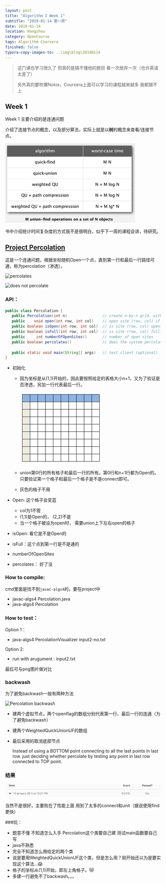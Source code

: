 ```yaml
---
layout: post
title: "Algorithm I Week 1"
subtitle: "2019-01-14 第一周"
date: 2019-01-14
location: Hangzhou
category: OpenCourse
tags: Algorithm Coursera
finished: false
typora-copy-images-to: ..\img\blog\20190114
---
```


> 这门课也学习很久了 但真的是搞不懂他的题目 看一次放弃一次（也许英语太差了）
>
> 另外真的要吹爆Nokia，Coursera上面可以学习的课程越来越多 我都跟不上

## Week 1

Week 1 主要介绍的是连通问题

介绍了连接节点的概念，以及部分算法，实际上就是以**树**的概念来查看/连接节点。

![1547967663381](../img/blog/20190114/1547967663381.png)

书中介绍统计时间复杂度的方式我不是很明白，似乎下一周的课程会讲，待研究。

## [Project Percolation](http://coursera.cs.princeton.edu/algs4/checklists/percolation.html)

这是一个连通问题，根据坐标随机Open一个点，直到第一行和最后一行路径可通，称为percolation（渗透）。

![percolates](http://coursera.cs.princeton.edu/algs4/assignments/percolates-yes.png)

![does not percolate](http://coursera.cs.princeton.edu/algs4/assignments/percolates-no.png)

### API：

```java
public class Percolation {
   public Percolation(int n)                // create n-by-n grid, with all sites blocked
   public    void open(int row, int col)    // open site (row, col) if it is not open already
   public boolean isOpen(int row, int col)  // is site (row, col) open?
   public boolean isFull(int row, int col)  // is site (row, col) full?
   public     int numberOfOpenSites()       // number of open sites
   public boolean percolates()              // does the system percolate?

   public static void main(String[] args)   // test client (optional)
}
```

- 初始化

  - 因为坐标是从(1,1)开始的，因此要按照给定的表格大小n+1，又为了验证是否渗透，另加一行代表最后一行。

    ![1547474426334](../img/blog/20190114/1547474426334.png)

  - union第0行的所有格子和最后一行的所有。第0行和n+1行都为Open的。只要验证第一个格子和最后一个格子是不是connect即可。

  - 灰色的格子不用

- Open:  这个格子会变蓝 

  - col为1不管
  -  (1,1)是Open的， (2,2)不是
  - 当一个格子被设为open时， 需要union上下左右open的格子

- isOpen: 看它是不是Open的

- isFull：这个点到第一行是不是通的

- numberOfOpenSites

- percolates： 好了没

### How to compile:

cmd里面是找不到`javac-algs4`的，要在project中

- javac-algs4 Percolation.java
- java-algs4 Percolation

### How to test：

Option 1：

- java-algs4 PercolationVisualizer input2-no.txt

Option 2:

- run with arugument : input2.txt

最后可与png图片做对比

### backwash

为了避免backwash一般有两种方法

![Percolation backwash](http://coursera.cs.princeton.edu/algs4/checklists/percolation-backwash.png)

- 建两个虚拟节点，两个openflag的数组分别代表第一行、最后一行的连通（为了避免backwash）

- 建两个WeightedQuickUnionUF的数组

- 最后采用的取消底部节点

  Instead of using a BOTTOM point connecting to all the last points in last row. just deciding whether percolate by testing any point in last row connected to TOP point.

### 结果

![1547648692698](../img/blog/20190114/1547648692698.png)

当然不是很好，主要败在了性能上面 用到了太多的connect和unit（据说使用find更快）

###坑：

- 题意不懂 不知道怎么入手 Percolation这个类要自己建 测试main函数要自己写
- java不熟悉
- 完全不知道怎么用给定的两个类
- 说是要用WeightedQuickUnionUF这个类，但是怎么用？刚开始还以为是要实现这个算法...:scream:
- 格子的坐标从(1,1)开始，即左上角格子。:crying_cat_face:
- 多建一行避免不了backwash。。。



